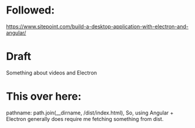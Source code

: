 # Followed:
https://www.sitepoint.com/build-a-desktop-application-with-electron-and-angular/

# Draft
Something about videos and Electron

# This over here:
pathname: path.join(__dirname, /dist/index.html), So, using Angular + Electron generally does require me fetching something from dist.